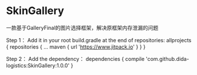 # SkinGallery
一款基于GalleryFinal的图片选择框架，解决原框架内存泄漏的问题

Step 1：
	Add it in your root build.gradle at the end of repositories:
	allprojects {
		repositories {
			...
			maven { url 'https://www.jitpack.io' }
		}
	}
	
Step 2：
	Add the dependency：
	dependencies {
	        compile 'com.github.dida-logistics:SkinGallery:1.0.0'
	}
